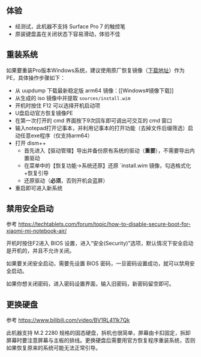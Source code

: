 ## 体验

- 经测试，此机器不支持 Surface Pro 7 的触控笔
- 原装键盘盖在关闭状态下容易滑动，体验不佳

## 重装系统

如果要重装Pro版本Windows系统，建议使用原厂恢复镜像（[下载地址](https://www.mi.com/service/notebook/drivers/A51)）作为PE，具体操作步骤如下：

- 从 uupdump 下载最新稳定版 arm64 镜像：[[Windows#镜像下载]]
- 从生成的 iso 镜像中并提取 `sources/install.wim`
- 开机时按住 F12 可以选择开机启动项
- U盘启动官方恢复镜像PE
- 在第一次打开的 cmd 界面按下9次回车即可调出可交互的 cmd 窗口
- 输入notepad打开记事本，并利用记事本的打开功能（去掉文件后缀筛选）启动任意exe程序（仅支持arm64）
- 打开 dism++
	- 首先进入【驱动管理】导出并备份原有系统的驱动（**重要**），不需要导出内置驱动
	- 在菜单中的【恢复功能->系统还原】还原 `install.wim 镜像，勾选格式化+恢复引导
	- 还原驱动（**必须**，否则开机会蓝屏）
- 重启即可进入新系统

## 禁用安全启动

参考 https://techtablets.com/forum/topic/how-to-disable-secure-boot-for-xiaomi-mi-notebook-air/

开机时按住F2进入 BIOS 设置，进入“安全(Security)”选项，默认情况下安全启动是开机的，并且不允许关闭。

如果要关闭安全启动，需要先设置 BIOS 密码，一旦密码设置成功，就可以禁用安全启动。

如果你想关闭密码，进入密码设置界面，输入旧密码，新密码留空即可。


## 更换硬盘

参考 https://www.bilibili.com/video/BV1RL411k7Qk

此机器支持 M.2 2280 规格的固态硬盘，拆机也很简单，屏幕由卡扣固定，拆卸屏幕时要注意屏幕与主板的排线。更换硬盘后需要用官方恢复程序重装系统，否则如果恢复原来的系统可能无法正常引导。